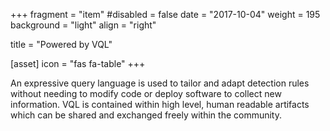 +++
fragment = "item"
#disabled = false
date = "2017-10-04"
weight = 195
background = "light"
align = "right"

title = "Powered by VQL"

[asset]
  icon = "fas fa-table"
+++

An expressive query language is used to tailor and adapt detection
rules without needing to modify code or deploy software to collect new
information. VQL is contained within high level, human readable
artifacts which can be shared and exchanged freely within the
community.
